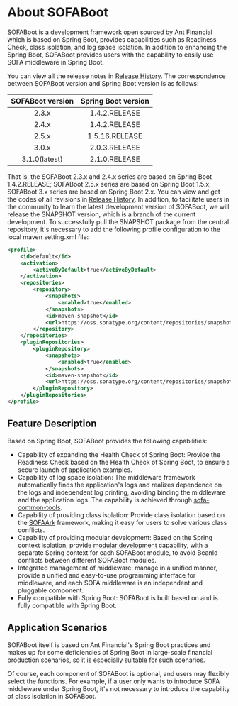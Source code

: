 # About SOFABoot

SOFABoot is a development framework open sourced by Ant Financial which is based on Spring Boot, provides capabilities such as Readiness Check, class isolation, and log space isolation. In addition to enhancing the Spring Boot, SOFABoot provides users with the capability to easily use SOFA middleware in Spring Boot.

You can view all the release notes in [Release History](https://github.com/alipay/sofa-boot/releases). The correspondence between SOFABoot version and Spring Boot version is as follows:

|SOFABoot version| Spring Boot version|
|:---:|:---:|
|2.3.x|1.4.2.RELEASE|
|2.4.x|1.4.2.RELEASE|
|2.5.x|1.5.16.RELEASE|
|3.0.x|2.0.3.RELEASE|
|3.1.0(latest)|2.1.0.RELEASE|

That is, the SOFABoot 2.3.x and 2.4.x series are based on Spring Boot 1.4.2.RELEASE; SOFABoot 2.5.x series are based on Spring Boot 1.5.x; SOFABoot 3.x series are based on Spring Boot 2.x. You can view and get the codes of all revisions in [Release History](https://github.com/alipay/sofa-boot/releases). In addition, to facilitate users in the community to learn the latest development version of SOFABoot, we will release the SNAPSHOT version, which is a branch of the current development. To successfully pull the SNAPSHOT package from the central repository, it's necessary to add the following profile configuration to the local maven setting.xml file:

```xml
<profile>
    <id>default</id>
    <activation>
        <activeByDefault>true</activeByDefault>
    </activation>
    <repositories>
        <repository>
            <snapshots>
                <enabled>true</enabled>
            </snapshots>
            <id>maven-snapshot</id>
            <url>https://oss.sonatype.org/content/repositories/snapshots</url>
        </repository>
    </repositories>
    <pluginRepositories>
        <pluginRepository>
            <snapshots>
                <enabled>true</enabled>
            </snapshots>
            <id>maven-snapshot</id>
            <url>https://oss.sonatype.org/content/repositories/snapshots</url>
        </pluginRepository>
    </pluginRepositories>
</profile>
```

## Feature Description

Based on Spring Boot, SOFABoot provides the following capabilities:

* Capability of expanding the Health Check of Spring Boot: Provide the Readiness Check based on the Health Check of Spring Boot, to ensure a secure launch of application examples.
* Capability of log space isolation: The middleware framework automatically finds the application's logs and realizes dependence on the logs and independent log printing, avoiding binding the middleware and the application logs. The capability is achieved through [sofa-common-tools](https://github.com/alipay/sofa-common-tools).
* Capability of providing class isolation: Provide class isolation based on the [SOFAArk](https://github.com/alipay/sofa-Ark) framework, making it easy for users to solve various class conflicts.
* Capability of providing modular development: Based on the Spring context isolation, provide [modular development](./Modular-Development) capability, with a separate Spring context for each SOFABoot module, to avoid BeanId conflicts between different SOFABoot modules.
* Integrated management of middleware: manage in a unified manner, provide a unified and easy-to-use programming interface for middleware, and each SOFA middleware is an independent and pluggable component.
* Fully compatible with Spring Boot: SOFABoot is built based on and is fully compatible with Spring Boot.

## Application Scenarios

SOFABoot itself is based on Ant Financial's Spring Boot practices and makes up for some deficiencies of Spring Boot in large-scale financial production scenarios, so it is especially suitable for such scenarios.

Of course, each component of SOFABoot is optional, and users may flexibly select the functions. For example, if a user only wants to introduce SOFA middleware under Spring Boot, it's not necessary to introduce the capability of class isolation in SOFABoot.
